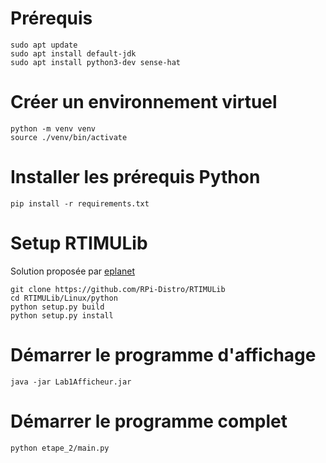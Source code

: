 # Prérequis

    sudo apt update
    sudo apt install default-jdk
    sudo apt install python3-dev sense-hat

# Créer un environnement virtuel

    python -m venv venv
    source ./venv/bin/activate

# Installer les prérequis Python

    pip install -r requirements.txt

# Setup RTIMULib

Solution proposée par [eplanet](https://github.com/astro-pi/python-sense-hat/issues/58#issuecomment-374414765)

    git clone https://github.com/RPi-Distro/RTIMULib
    cd RTIMULib/Linux/python
    python setup.py build
    python setup.py install

# Démarrer le programme d'affichage

    java -jar Lab1Afficheur.jar

# Démarrer le programme complet

    python etape_2/main.py
